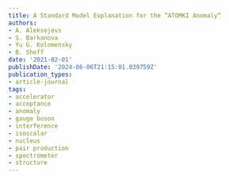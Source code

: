 ```yaml
---
title: A Standard Model Explanation for the ”ATOMKI Anomaly”
authors:
- A. Aleksejevs
- S. Barkanova
- Yu G. Kolomensky
- B. Sheff
date: '2021-02-01'
publishDate: '2024-06-06T21:15:01.039759Z'
publication_types:
- article-journal
tags:
- accelerator
- acceptance
- anomaly
- gauge boson
- interference
- isoscalar
- nucleus
- pair production
- spectrometer
- structure
---
```

